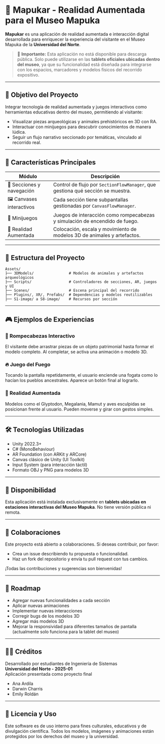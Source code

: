 # 🏺 Mapukar - Realidad Aumentada para el Museo Mapuka

**Mapukar** es una aplicación de realidad aumentada e interacción digital desarrollada para enriquecer la experiencia del visitante en el Museo Mapuka de la **Universidad del Norte**.

> 📍 **Importante:** Esta aplicación no está disponible para descarga pública. Solo puede utilizarse en las **tablets oficiales ubicadas dentro del museo**, ya que su funcionalidad está diseñada para integrarse con los espacios, marcadores y modelos físicos del recorrido expositivo.

---

## 🎯 Objetivo del Proyecto

Integrar tecnología de realidad aumentada y juegos interactivos como herramientas educativas dentro del museo, permitiendo al visitante:

- Visualizar piezas arqueológicas y animales prehistóricos en 3D con RA.
- Interactuar con minijuegos para descubrir conocimientos de manera lúdica.
- Seguir un flujo narrativo seccionado por temáticas, vinculado al recorrido real.

---

## 🧩 Características Principales

| Módulo                    | Descripción |
|---------------------------|-------------|
| 🧠 Secciones y navegación | Control de flujo por `SectionFlowManager`, que gestiona qué sección se muestra. |
| 🖼️ Canvases interactivos  | Cada sección tiene subpantallas gestionadas por `CanvasFlowManager`. |
| 🧱 Minijuegos             | Juegos de interacción como rompecabezas y simulación de encendido de fuego. |
| 📱 Realidad Aumentada     | Colocación, escala y movimiento de modelos 3D de animales y artefactos. |

---

## 📂 Estructura del Proyecto

```
Assets/
├── 3DModels/                # Modelos de animales y artefactos arqueológicos
├── Scripts/                 # Controladores de secciones, AR, juegos y UI
├── Scenes/                  # Escena principal del recorrido
├── Plugins/, XR/, Prefabs/  # Dependencias y modelos reutilizables
├── S1-image/ a S8-image/    # Recursos por sección
```

---

## 🎮 Ejemplos de Experiencias

### 🧩 Rompecabezas Interactivo
El visitante debe arrastrar piezas de un objeto patrimonial hasta formar el modelo completo. Al completar, se activa una animación o modelo 3D.

### 🔥 Juego del Fuego
Tocando la pantalla repetidamente, el usuario enciende una fogata como lo hacían los pueblos ancestrales. Aparece un botón final al lograrlo.

### 🦕 Realidad Aumentada
Modelos como el Glyptodon, Megalania, Mamut y aves esculpidas se posicionan frente al usuario. Pueden moverse y girar con gestos simples.

---

## 🛠️ Tecnologías Utilizadas

- Unity 2022.3+
- C# (MonoBehaviour)
- AR Foundation (con ARKit y ARCore)
- Canvas clásico de Unity (UI Toolkit)
- Input System (para interacción táctil)
- Formato OBJ y PNG para modelos 3D

---

## 🔐 Disponibilidad

Esta aplicación está instalada exclusivamente en **tablets ubicadas en estaciones interactivas del Museo Mapuka**. No tiene versión pública ni remota.

---

## 🤝 Colaboraciones

Este proyecto está abierto a colaboraciones. Si deseas contribuir, por favor:

- Crea un issue describiendo tu propuesta o funcionalidad.
- Haz un fork del repositorio y envía tu pull request con tus cambios.

¡Todas las contribuciones y sugerencias son bienvenidas!

---

## 🚀 Roadmap

- Agregar nuevas funcionalidades a cada sección
- Aplicar nuevas animaciones
- Implementar nuevas interacciones
- Corregir bugs de los modelos 3D
- Agregar más modelos 3D
- Mejorar la responsividad para diferentes tamaños de pantalla (actualmente solo funciona para la tablet del museo)

---

## 👨‍🎓 Créditos

Desarrollado por estudiantes de Ingeniería de Sistemas  
**Universidad del Norte - 2025-01**  
Aplicación presentada como proyecto final  
- Ana Ardila  
- Darwin Charris  
- Emily Roldán

---

## 📜 Licencia y Uso

Este software es de uso interno para fines culturales, educativos y de divulgación científica. Todos los modelos, imágenes y animaciones están protegidos por los derechos del museo y la universidad.
